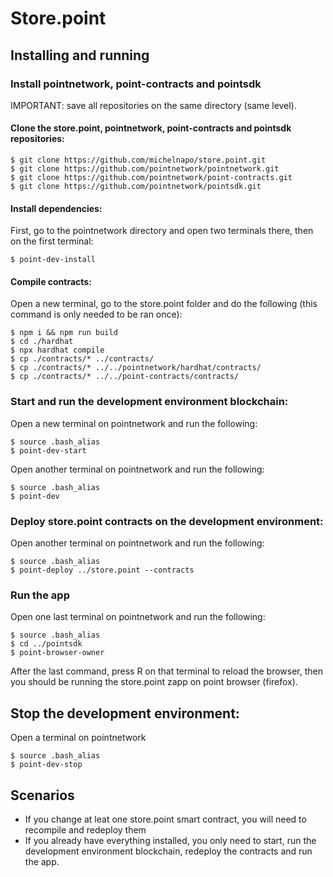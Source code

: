 # Store.point

## Installing and running
### Install pointnetwork, point-contracts and pointsdk
IMPORTANT: save all repositories on the same directory (same level).
#### Clone the store.point, pointnetwork, point-contracts and pointsdk repositories:
```console
$ git clone https://github.com/michelnapo/store.point.git
$ git clone https://github.com/pointnetwork/pointnetwork.git
$ git clone https://github.com/pointnetwork/point-contracts.git
$ git clone https://github.com/pointnetwork/pointsdk.git
```
#### Install dependencies:
First, go to the pointnetwork directory and open two terminals there, then on the first terminal:
```console
$ point-dev-install
```
#### Compile contracts:
Open a new terminal, go to the store.point folder and do the following (this command is only needed to be ran once):
```console
$ npm i && npm run build
$ cd ./hardhat
$ npx hardhat compile
$ cp ./contracts/* ../contracts/
$ cp ./contracts/* ../../pointnetwork/hardhat/contracts/
$ cp ./contracts/* ../../point-contracts/contracts/
```
### Start and run the development environment blockchain:
Open a new terminal on pointnetwork and run the following:
```console
$ source .bash_alias
$ point-dev-start
```
Open another terminal on pointnetwork and run the following:
```console
$ source .bash_alias
$ point-dev
```
### Deploy store.point contracts on the development environment:
Open another terminal on pointnetwork and run the following:
```console
$ source .bash_alias
$ point-deploy ../store.point --contracts
```

### Run the app
Open one last terminal on pointnetwork and run the following:
```console
$ source .bash_alias
$ cd ../pointsdk
$ point-browser-owner
```
After the last command, press R on that terminal to reload the browser, then you should be running the store.point zapp on point browser (firefox).

## Stop the development environment:
Open a terminal on pointnetwork
```console
$ source .bash_alias
$ point-dev-stop
```

## Scenarios
- If you change at leat one store.point smart contract, you will need to recompile and redeploy them
- If you already have everything installed, you only need to start, run the development environment blockchain, redeploy the contracts and run the app.
